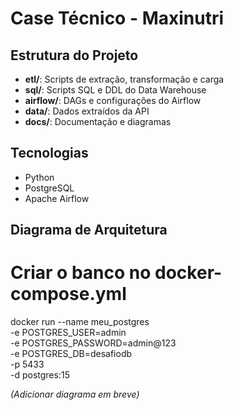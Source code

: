 # Case Técnico - Maxinutri

## Estrutura do Projeto

- **etl/**: Scripts de extração, transformação e carga
- **sql/**: Scripts SQL e DDL do Data Warehouse
- **airflow/**: DAGs e configurações do Airflow
- **data/**: Dados extraídos da API
- **docs/**: Documentação e diagramas

## Tecnologias
- Python
- PostgreSQL
- Apache Airflow

## Diagrama de Arquitetura

# Criar o banco no docker-compose.yml
docker run --name meu_postgres \
  -e POSTGRES_USER=admin \
  -e POSTGRES_PASSWORD=admin@123 \
  -e POSTGRES_DB=desafiodb \
  -p 5433 \
  -d postgres:15
  
*(Adicionar diagrama em breve)*
